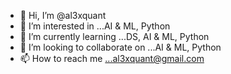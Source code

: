 - 👋 Hi, I’m @al3xquant
- 👀 I’m interested in ...AI & ML, Python
- 🌱 I’m currently learning ...DS, AI & ML, Python
- 💞️ I’m looking to collaborate on ...AI & ML, Python
- 📫 How to reach me ...al3xquant@gmail.com

<!---
al3xquant/al3xquant is a ✨ special ✨ repository because its `README.md` (this file) appears on your GitHub profile.
You can click the Preview link to take a look at your changes.
--->
